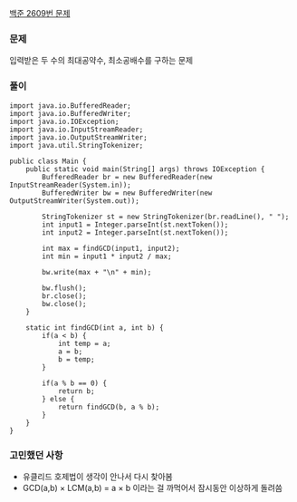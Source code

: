 [백준 2609번 문제](https://www.acmicpc.net/problem/2609)

### 문제
입력받은 두 수의 최대공약수, 최소공배수를 구하는 문제

### 풀이

```
import java.io.BufferedReader;
import java.io.BufferedWriter;
import java.io.IOException;
import java.io.InputStreamReader;
import java.io.OutputStreamWriter;
import java.util.StringTokenizer;

public class Main {
    public static void main(String[] args) throws IOException {
        BufferedReader br = new BufferedReader(new InputStreamReader(System.in));
        BufferedWriter bw = new BufferedWriter(new OutputStreamWriter(System.out));

        StringTokenizer st = new StringTokenizer(br.readLine(), " ");
        int input1 = Integer.parseInt(st.nextToken());
        int input2 = Integer.parseInt(st.nextToken());
        
        int max = findGCD(input1, input2);
        int min = input1 * input2 / max;
        
        bw.write(max + "\n" + min);
        
        bw.flush();
        br.close();
        bw.close();
    }
    
    static int findGCD(int a, int b) {
    	if(a < b) {
    		int temp = a;
    		a = b;
    		b = temp;
    	}
    	
    	if(a % b == 0) {
    		return b;
    	} else {
    		return findGCD(b, a % b);
    	}
    }
}
```

### 고민했던 사항
- 유클리드 호제법이 생각이 안나서 다시 찾아봄
- GCD(a,b) × LCM(a,b) = a × b 이라는 걸 까먹어서 잠시동안 이상하게 돌려씀